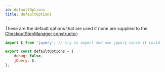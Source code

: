 ```yaml
---
id: defaultOptions
title: defaultOptions
---
```


These are the default options that are used if none are supplied to the [CheckoutStepManager constructor](./CheckoutStepManager.md#constructor):

```js
import $ from 'jquery'; // try to import and use jquery since it could be installed as a peer dependency

export const defaultOptions = {
    debug: false,
    jQuery: $,
};
```
